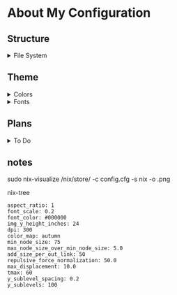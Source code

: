 # About My Configuration

  ## Structure
  <details>
    <summary> File System </summary>

```
.
├─ device
├┬ modules
│├─ flake
│├─ home
│├─ inner
│└─ outer
├─ configuration.nix
└─ flake.nix
```

  </details>

<h2>Theme</h2>

  <details>
    <summary> Colors </summary>

```
.
├┬ Colors
│├┬ Bright
││├─ #FF0000
││├─ #FF8000
││├─ #FFFF00
││├─ #80FF00
││├─ #00FF00
││├─ #00FF80
││├─ #00FFFF
││├─ #0080FF
││├─ #0000FF
││├─ #8000FF
││├─ #FF00FF
││└─ #FF0080
│├┬ Normal
││├─ #E03030
││├─ #E06030
││├─ #E0E030
││├─ #60E030
││├─ #30E030
││├─ #30E060
││├─ #30E0E0
││├─ #3060E0
││├─ #3030E0
││├─ #6030E0
││├─ #E060E0
││└─ #E03060
│└┬ Dim
│ ├─ #C02020
│ ├─ #C06030
│ ├─ #C0C030
│ ├─ #60C000
│ ├─ #30C030
│ ├─ #30C060
│ ├─ #30C0C0
│ ├─ #0060C0
│ ├─ #3030C0
│ ├─ #6030C0
│ ├─ #C030C0
│ └─ #C03060
└┬ Main
 ├┬ Dark
 │├─ #000000 <
 │├─ #070707
 │├─ #0F0F0F >
 │├─ #181818
 │├─ #222222 >
 │├─ #2F2F2F
 │├─ #404040
 │└─ #585858
 ├┬ Gray
 │└─ #808080	<
 └┬ Light
  ├─ #A8A8A8
  ├─ #C0C0C0
  ├─ #D1D1D1
  ├─ #DEDEDE >
  ├─ #E8E8E8
  ├─ #F1F1F1 >
  ├─ #F9F9F9
  └─ #FFFFFF <  
```    

  </details>

  <details>
    <summary> Fonts </summary>

```
.
├┬ Sans-Serif
│└─ Aerial
├┬ Serif
│└─ Tymes
├┬ Mono
│└─ 0xproto Nerd Font
└┬ Emojis
 └─ Twimoji
```

  </details>

  <h2> Plans </h2>

  <details>
    <summary> To Do </summary>


  - [ ] Find a patchbay for pipewire that i like

  - [ ] Config Start Menu etc

  - [ ] Harden
   - https://linux-audit.com/
   - https://github.com/CISOfy/lynis

  </details>

  ## notes

  sudo nix-visualize /nix/store/<package> -c config.cfg -s nix -o <name>.png

  nix-tree

  ```
  aspect_ratio: 1
  font_scale: 0.2
  font_color: #000000
  img_y_height_inches: 24
  dpi: 300
  color_map: autumn
  min_node_size: 75
  max_node_size_over_min_node_size: 5.0
  add_size_per_out_link: 50
  repulsive_force_normalization: 50.0
  max_displacement: 10.0
  tmax: 60
  y_sublevel_spacing: 0.2
  y_sublevels: 100
  ```